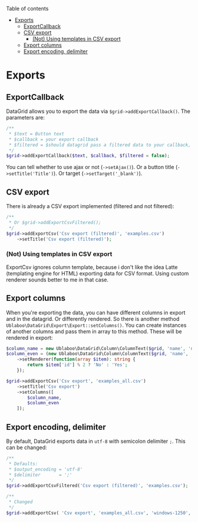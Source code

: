 Table of contents

- [Exports](#exports)
    - [ExportCallback](#exportcallback)
    - [CSV export](#csv-export)
        - [\(Not\) Using templates in CSV export](#not-using-templates-in-csv-export)
    - [Export columns](#export-columns)
    - [Export encoding, delimiter](#export-encoding-delimiter)

# Exports

## ExportCallback

DataGrid allows you to export the data via `$grid->addExportCallback()`. The parameters are:

```php
/**
 * $text = Button text
 * $callback = your export callback
 * $filtered = $should datagrid pass a filtered data to your callback, or all?
 */
$grid->addExportCallback($text, $callback, $filtered = false);
```

You can tell whether to use ajax or not (`->setAjax()`). Or a button title (`->setTitle('Title')`). Or target (`->setTarget('_blank')`).

## CSV export

There is already a CSV export implemented (filtered and not filtered):

```php
/**
 * Or $grid->addExportCsvFiltered();
 */
$grid->addExportCsv('Csv export (filtered)', 'examples.csv')
	->setTitle('Csv export (filtered)');
```

### (Not) Using templates in CSV export

ExportCsv ignores column template, because i don't like the idea Latte (templating engine for HTML) exporting data for CSV format. Using custom renderer sounds better to me in that case.

## Export columns

When you're exporting the data, you can have different columns in export and in the datagrid. Or differently rendered. So there is another method `Ublaboo\DataGrid\Export\Export::setColumns()`. You can create instances of another columns and pass them in array to this method. These will be rendered in export:

```php
$column_name = new Ublaboo\DataGrid\Column\ColumnText($grid, 'name', 'name', 'Name');
$column_even = (new Ublaboo\DataGrid\Column\ColumnText($grid, 'name', 'even', 'Even ID (yes/no)'))
	->setRenderer(function(array $item): string {
		return $item['id'] % 2 ? 'No' : 'Yes';
	});

$grid->addExportCsv('Csv export', 'examples_all.csv')
	->setTitle('Csv export')
	->setColumns([
		$column_name,
		$column_even
	]);
```

## Export encoding, delimiter

By default, DataGrid exports data in `utf-8` with semicolon delimiter `;`. This can be changed:

```php
/**
 * Defaults:
 * $output_encoding = 'utf-8'
 * $delimiter       = ';'
 */
$grid->addExportCsvFiltered('Csv export (filtered)', 'examples.csv');

/**
 * Changed
 */
$grid->addExportCsv( 'Csv export', 'examples_all.csv', 'windows-1250', ',');
```
